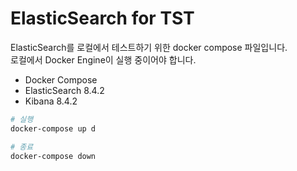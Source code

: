 # ElasticSearch for TST
ElasticSearch를 로컬에서 테스트하기 위한 docker compose 파일입니다.  
로컬에서 Docker Engine이 실행 중이어야 합니다.

- Docker Compose
- ElasticSearch 8.4.2
- Kibana 8.4.2

```bash
# 실행
docker-compose up d

# 종료
docker-compose down
```